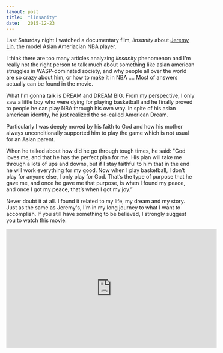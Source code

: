```yaml
---
layout: post
title:  "linsanity"
date:   2015-12-23
---
```


Last Saturday night I watched a documentary film, *linsanity* about [Jeremy Lin](https://en.wikipedia.org/wiki/Jeremy_Lin), the model Asian Ameriacian NBA player.

I think there are too many articles analyzing *linsanity* phenomenon and I'm really not the right person to talk much about something like asian american struggles in WASP-dominated society, and why people all over the world are so crazy about him, or  how to make it in NBA .... Most of answers actually can be found in the movie. 

What I'm gonna talk is DREAM and DREAM BIG. From my perspective, I only saw a little boy who were dying for playing basketball and he finally proved to people he can play NBA through his own way. In spite of his asian american identity, he just realized the so-called American Dream.  

Particularly I was deeply moved by his faith to God and how his mother always unconditionally supported him to play the game which is not usual for an Asian parent.

When he talked about how did he go through tough times, he said: "God loves me, and that he has the perfect plan for me. His plan will take me through a lots of ups and downs, but if I stay faithful to him that in the end he will work everything for my good. Now when I play basketball, I don’t play for anyone else, I only play for God. That’s the type of purpose that he gave me, and once he gave me that purpose, is when I found my peace, and once I got my peace, that’s when I got my joy.”

Never doubt it at all. I found it related to my life, my dream and my story. Just as the same as Jeremy's, I'm in my long journey to what I want to accomplish. If you still have something to be believed,  I strongly suggest you to watch this movie.
 
<iframe width="560" height="315" src="https://www.youtube.com/embed/tLUAOe-B-yo" frameborder="0" allowfullscreen></iframe>
